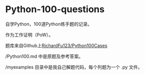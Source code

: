 # Python-100-questions

自学Python，100道Python练手题的记录。

作为工作证明（PoW）。

题库来自Github上[RichardFu123/Python100Cases](https://github.com/RichardFu123/Python100Cases)

/Python100.md 中是原题及参考答案。

/myexamples 目录中是我自己解题代码，每个列题为一个 .py 文件。
